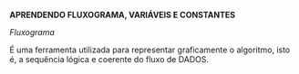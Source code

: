 **APRENDENDO FLUXOGRAMA, VARIÁVEIS E CONSTANTES**

*Fluxograma*

É uma ferramenta utilizada para representar graficamente o algoritmo, isto é, a sequência lógica e coerente do fluxo de DADOS.